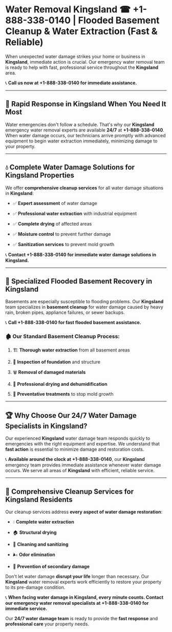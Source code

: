 # Water Removal Kingsland ☎ +1-888-338-0140 | Flooded Basement Cleanup & Water Extraction (Fast & Reliable)

When unexpected water damage strikes your home or business in **Kingsland**, immediate action is crucial. Our emergency water removal team is ready to help with fast, professional service throughout the **Kingsland** area. 

📞 **Call us now at +1-888-338-0140 for immediate assistance.**
---
## 🚀 Rapid Response in Kingsland When You Need It Most
Water emergencies don't follow a schedule. That's why our **Kingsland** emergency water removal experts are available **24/7** at **+1-888-338-0140**. When water damage occurs, our technicians arrive promptly with advanced equipment to begin water extraction immediately, minimizing damage to your property.
---
## 💧 Complete Water Damage Solutions for Kingsland Properties
We offer **comprehensive cleanup services** for all water damage situations in **Kingsland**:
- ✅ **Expert assessment** of water damage  
- ✅ **Professional water extraction** with industrial equipment  
- ✅ **Complete drying** of affected areas  
- ✅ **Moisture control** to prevent further damage  
- ✅ **Sanitization services** to prevent mold growth  
📞 **Contact +1-888-338-0140 for immediate water damage solutions in Kingsland.**
---
## 🌊 Specialized Flooded Basement Recovery in Kingsland
Basements are especially susceptible to flooding problems. Our **Kingsland** team specializes in **basement cleanup** for water damage caused by heavy rain, broken pipes, appliance failures, or sewer backups. 
📞 **Call +1-888-338-0140 for fast flooded basement assistance.**
### 🏚️ Our Standard Basement Cleanup Process:
1. 🏗️ **Thorough water extraction** from all basement areas  
2. 🔎 **Inspection of foundation** and structure  
3. 🗑️ **Removal of damaged materials**  
4. 💨 **Professional drying and dehumidification**  
5. 🚫 **Preventative treatments** to stop mold growth  
---
## 🏆 Why Choose Our 24/7 Water Damage Specialists in Kingsland?
Our experienced **Kingsland** water damage team responds quickly to emergencies with the right equipment and expertise. We understand that **fast action** is essential to minimize damage and restoration costs.
📞 **Available around the clock at +1-888-338-0140**, our **Kingsland** emergency team provides immediate assistance whenever water damage occurs. We serve all areas of **Kingsland** with efficient, reliable service.
---
## 🧹 Comprehensive Cleanup Services for Kingsland Residents
Our cleanup services address **every aspect of water damage restoration**:
- 💧 **Complete water extraction**  
- 🏠 **Structural drying**  
- 🧼 **Cleaning and sanitizing**  
- 🌬️ **Odor elimination**  
- 🚫 **Prevention of secondary damage**  
Don't let water damage **disrupt your life** longer than necessary. Our **Kingsland** water removal experts work efficiently to restore your property to its pre-damage condition.
📞 **When facing water damage in Kingsland, every minute counts. Contact our emergency water removal specialists at +1-888-338-0140 for immediate service.**
Our **24/7 water damage team** is ready to provide the **fast response** and **professional care** your property needs.
